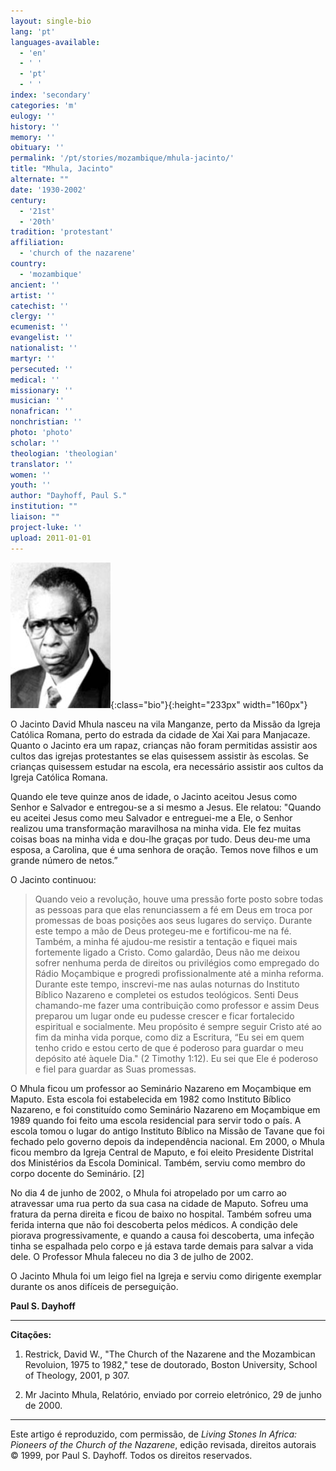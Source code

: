 ```yaml
---
layout: single-bio
lang: 'pt'
languages-available:
  - 'en'
  - ' '
  - 'pt'
  - ' '
index: 'secondary'
categories: 'm'
eulogy: ''
history: ''
memory: ''
obituary: ''
permalink: '/pt/stories/mozambique/mhula-jacinto/'
title: "Mhula, Jacinto"
alternate: ""
date: '1930-2002'
century:
  - '21st'
  - '20th'
tradition: 'protestant'
affiliation:
  - 'church of the nazarene'
country:
  - 'mozambique'
ancient: ''
artist: ''
catechist: ''
clergy: ''
ecumenist: ''
evangelist: ''
nationalist: ''
martyr: ''
persecuted: ''
medical: ''
missionary: ''
musician: ''
nonafrican: ''
nonchristian: ''
photo: 'photo'
scholar: ''
theologian: 'theologian'
translator: ''
women: ''
youth: ''
author: "Dayhoff, Paul S."
institution: ""
liaison: ""
project-luke: ''
upload: 2011-01-01
---
```


![image](/images/bio-pics/mozambique/mhula-jacinto/Jacinto-Mhula.jpg){:class="bio"}{:height="233px" width="160px"}

O Jacinto David Mhula nasceu na vila Manganze, perto da Missão da Igreja Católica Romana, perto do estrada da cidade de Xai Xai para Manjacaze. Quanto o Jacinto era um rapaz, crianças não foram permitidas assistir aos cultos das igrejas protestantes se elas quisessem assistir às escolas. Se crianças quisessem estudar na escola, era necessário assistir aos cultos da Igreja Católica Romana.

Quando ele teve quinze anos de idade, o Jacinto aceitou Jesus como Senhor e Salvador e entregou-se a si mesmo a Jesus. Ele relatou: "Quando eu aceitei Jesus como meu Salvador e entreguei-me a Ele, o Senhor realizou uma transformação maravilhosa na minha vida. Ele fez muitas coisas boas na minha vida e dou-lhe graças por tudo. Deus deu-me uma esposa, a Carolina, que é uma senhora de oração. Temos nove filhos e um grande número de netos.”

O Jacinto continuou:
> Quando veio a revolução, houve uma pressão forte posto sobre todas as pessoas para que elas renunciassem a fé em Deus em troca por promessas de boas posições aos seus lugares do serviço. Durante este tempo a mão de Deus protegeu-me e fortificou-me na fé. Também, a minha fé ajudou-me resistir a tentação e fiquei mais fortemente ligado a Cristo. Como galardão, Deus não me deixou sofrer nenhuma perda de direitos ou privilégios como empregado do Rádio Moçambique e progredi profissionalmente até a minha reforma. Durante este tempo, inscrevi-me nas aulas noturnas do Instituto Bíblico Nazareno e completei os estudos teológicos. Senti Deus chamando-me fazer uma contribuição como professor e assim Deus preparou um lugar onde eu pudesse crescer e ficar fortalecido espiritual e socialmente. Meu propósito é sempre seguir Cristo até ao fim da minha vida porque, como diz a Escritura, “Eu sei em quem tenho crido e estou certo de que é poderoso para guardar o meu depósito até àquele Dia." (2 Timothy 1:12). Eu sei que Ele é poderoso e fiel para guardar as Suas promessas.

O Mhula ficou um professor ao Seminário Nazareno em Moçambique em Maputo. Esta escola foi estabelecida em 1982 como Instituto Bíblico Nazareno, e foi constituído como Seminário Nazareno em Moçambique em 1989 quando foi feito uma escola residencial para servir todo o país. A escola tomou o lugar do antigo Instituto Bíblico na Missão de Tavane que foi fechado pelo governo depois da independência nacional. Em 2000, o Mhula ficou membro da Igreja Central de Maputo, e foi eleito Presidente Distrital dos Ministérios da Escola Dominical. Também, serviu como membro do corpo docente do Seminário. [2]

No dia 4 de junho de 2002, o Mhula foi atropelado por um carro ao atravessar uma rua perto da sua casa na cidade de Maputo. Sofreu uma fratura da perna direita e ficou de baixo no hospital. Também sofreu uma ferida interna que não foi descoberta pelos médicos. A condição dele piorava progressivamente, e quando a causa foi descoberta, uma infeção tinha se espalhada pelo corpo e já estava tarde demais para salvar a vida dele. O Professor Mhula faleceu no dia 3 de julho de 2002.

O Jacinto Mhula foi um leigo fiel na Igreja e serviu como dirigente exemplar durante os anos difíceis de perseguição.

**Paul S. Dayhoff**

---

**Citações:**

1. Restrick, David W., "The Church of the Nazarene and the Mozambican Revoluion, 1975 to 1982," tese de doutorado, Boston University, School of Theology, 2001, p 307.

2. Mr Jacinto Mhula, Relatório, enviado por correio eletrónico, 29 de junho de 2000.

---

Este artigo é reproduzido, com permissão, de *Living Stones In Africa: Pioneers of the Church of the Nazarene*, edição revisada, direitos autorais © 1999, por Paul S. Dayhoff. Todos os direitos reservados.
